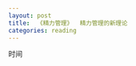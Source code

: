 ```yaml
---
layout: post
title:  《精力管理》  精力管理的新理论
categories: reading
---
```


时间
<!--stackedit_data:
eyJoaXN0b3J5IjpbLTM3NDQxMDAxN119
-->